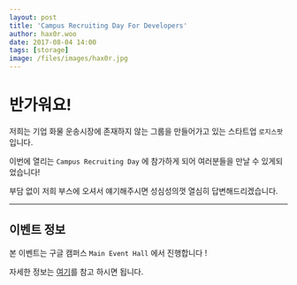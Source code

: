 ```yaml
---
layout: post
title: 'Campus Recruiting Day For Developers'
author: hax0r.woo
date: 2017-08-04 14:00
tags: [storage]
image: /files/images/hax0r.jpg
---
```


반가워요!
===================

저희는 기업 화물 운송시장에 존재하지 않는 그룹을 만들어가고 있는 스타트업 `로지스팟` 입니다.

이번에 열리는 `Campus Recruiting Day` 에 참가하게 되어 여러분들을 만날 수 있게되었습니다!

부담 없이 저희 부스에 오셔서 얘기해주시면 성심성의껏 열심히 답변해드리겠습니다.


----------


이벤트 정보
-------------

본 이벤트는 구글 캠퍼스 `Main Event Hall` 에서 진행합니다 !

자세한 정보는 [여기](https://www.campus.co/seoul/ko/events)를 참고 하시면 됩니다.
